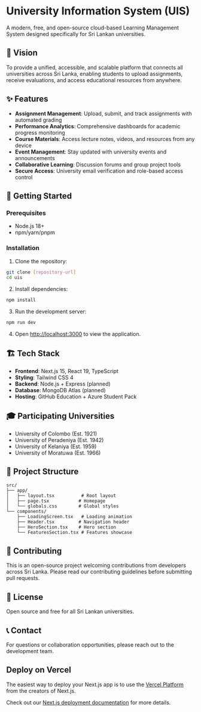 # University Information System (UIS)

A modern, free, and open-source cloud-based Learning Management System designed specifically for Sri Lankan universities.

## 🎯 Vision

To provide a unified, accessible, and scalable platform that connects all universities across Sri Lanka, enabling students to upload assignments, receive evaluations, and access educational resources from anywhere.

## ✨ Features

- **Assignment Management**: Upload, submit, and track assignments with automated grading
- **Performance Analytics**: Comprehensive dashboards for academic progress monitoring
- **Course Materials**: Access lecture notes, videos, and resources from any device
- **Event Management**: Stay updated with university events and announcements
- **Collaborative Learning**: Discussion forums and group project tools
- **Secure Access**: University email verification and role-based access control

## 🚀 Getting Started

### Prerequisites
- Node.js 18+ 
- npm/yarn/pnpm

### Installation

1. Clone the repository:
```bash
git clone [repository-url]
cd uis
```

2. Install dependencies:
```bash
npm install
```

3. Run the development server:
```bash
npm run dev
```

4. Open [http://localhost:3000](http://localhost:3000) to view the application.

## 🏗️ Tech Stack

- **Frontend**: Next.js 15, React 19, TypeScript
- **Styling**: Tailwind CSS 4
- **Backend**: Node.js + Express (planned)
- **Database**: MongoDB Atlas (planned)
- **Hosting**: GitHub Education + Azure Student Pack

## 🎓 Participating Universities

- University of Colombo (Est. 1921)
- University of Peradeniya (Est. 1942) 
- University of Kelaniya (Est. 1959)
- University of Moratuwa (Est. 1966)

## 📁 Project Structure

```
src/
├── app/
│   ├── layout.tsx          # Root layout
│   ├── page.tsx           # Homepage
│   └── globals.css        # Global styles
└── components/
    ├── LoadingScreen.tsx   # Loading animation
    ├── Header.tsx         # Navigation header
    ├── HeroSection.tsx    # Hero section
    └── FeaturesSection.tsx # Features showcase
```

## 🤝 Contributing

This is an open-source project welcoming contributions from developers across Sri Lanka. Please read our contributing guidelines before submitting pull requests.

## 📄 License

Open source and free for all Sri Lankan universities.

## 📞 Contact

For questions or collaboration opportunities, please reach out to the development team.

## Deploy on Vercel

The easiest way to deploy your Next.js app is to use the [Vercel Platform](https://vercel.com/new?utm_medium=default-template&filter=next.js&utm_source=create-next-app&utm_campaign=create-next-app-readme) from the creators of Next.js.

Check out our [Next.js deployment documentation](https://nextjs.org/docs/app/building-your-application/deploying) for more details.
